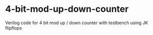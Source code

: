 # 4-bit-mod-up-down-counter
Verilog code for 4 bit mod up / down counter with testbench using JK flipflops

